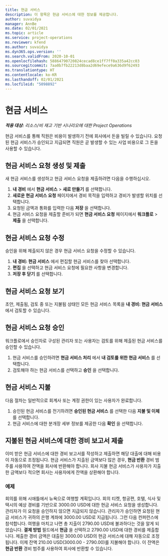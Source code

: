 ```yaml
---
title: 현금 서비스
description: 이 항목은 현금 서비스에 대한 정보를 제공합니다.
author: suvaidya
manager: AnnBe
ms.date: 02/01/2021
ms.topic: article
ms.service: project-operations
ms.reviewer: kfend
ms.author: suvaidya
ms.dyn365.ops.version: ''
ms.search.validFrom: 2020-10-01
ms.openlocfilehash: 58864790720824cecad8ce1ff7ff0a335a42cc03
ms.sourcegitcommit: 7aa0b7fb22213d8baa2d69efece9a636d9f62493
ms.translationtype: HT
ms.contentlocale: ko-KR
ms.lasthandoff: 02/01/2021
ms.locfileid: "5098892"
---
```

# <a name="cash-advance"></a>현금 서비스

_**적용 대상:** 리소스/비 재고 기반 시나리오에 대한 Project Operations_

현금 서비스를 통해 직원은 비용이 발생하기 전에 회사에서 돈을 빌릴 수 있습니다. 요청된 현금 서비스가 승인되고 지급되면 직원은 곧 발생할 수 있는 사업 비용으로 그 돈을 사용할 수 있습니다. 

## <a name="create-and-submit-a-cash-advance-request"></a>현금 서비스 요청 생성 및 제출
새 현금 서비스를 생성하고 현금 서비스 요청을 제출하려면 다음을 수행하십시오. 

1. **내 경비** 에서 **현금 서비스** > **새로 만들기** 를 선택합니다. 
2. **새로운 현금 서비스 요청** 페이지에서 경비 목적을 입력하고 경비가 발생할 위치를 선택합니다.
3. 요청된 금액과 통화를 입력한 다음 **저장** 을 선택합니다. 
4. 현금 서비스 요청을 제출할 준비가 되면 **현금 서비스 요청** 페이지에서 **워크플로** > **제출** 을 선택합니다.

## <a name="modify-a-cash-advance-request"></a>현금 서비스 요청 수정

승인을 위해 제출되지 않은 경우 현금 서비스 요청을 수정할 수 있습니다.

1. **내 경비: 현금 서비스** 에서 편집할 현금 서비스를 찾아 선택합니다.
2. **편집** 을 선택하고 현금 서비스 요청에 필요한 사항을 변경합니다. 
3. **저장 후 닫기** 를 선택합니다.


## <a name="view-cash-advance-requests"></a>현금 서비스 요청 보기
초안, 제출됨, 검토 중 또는 지불됨 상태인 모든 현금 서비스 목록을 **내 경비: 현금 서비스** 에서 검토할 수 있습니다. 

## <a name="approve-cash-advance-requests"></a>현금 서비스 요청 승인

워크플로에서 승인자로 구성된 관리자 또는 사용자는 검토를 위해 제출된 현금 서비스를 승인할 수 있습니다. 

1. 현금 서비스를 승인하려면 **현금 서비스 처리** 에서 **내 검토를 위한 현금 서비스** 를 선택합니다.
2. 검토해야 하는 현금 서비스를 선택하고 **승인** 을 선택합니다.  

## <a name="pay-cash-advances"></a>현금 서비스 지불 
다음 절차는 일반적으로 회계사 또는 계정 권한이 있는 사용자가 완료합니다.

1. 승인된 현금 서비스를 전기하려면 **승인된 현금 서비스** 를 선택한 다음 **지불 및 이체** 를 선택합니다.  
2. 현금 서비스에 대한 분개장 세부 정보를 제공한 다음 **확인** 을 선택합니다. 

## <a name="submit-an-expense-report-against-a-paid-cash-advance"></a>지불된 현금 서비스에 대한 경비 보고서 제출 

이미 받은 현금 서비스에 대한 경비 보고서를 작성하고 제출하면 해당 대출에 대해 비용이 자동으로 조정됩니다. 현금 서비스가 지출된 금액보다 많은 경우, **현금 반환** 경비 범주를 사용하여 잔액을 회사에 반환해야 합니다. 회사 지불 현금 서비스가 사용자가 지출한 금액보다 적으면 회사는 사용자에게 잔액을 상환해야 합니다. 

### <a name="example"></a>예제
회의를 위해 시애틀에서 뉴욕으로 여행할 계획입니다. 회의 티켓, 항공편, 호텔, 식사 및 택시의 예상 경비를 기반으로 3000.00 USD에 대한 현금 서비스 요청을 생성합니다. 관리자가 이 요청을 승인하지 않으면 지급되지 않습니다. 관리자가 승인하면 요청된 현금 서비스가 귀하의 은행 계좌에 3000.00 USD로 지급됩니다. 그런 다음 컨퍼런스에 참석합니다. 여행을 마치고 나면 총 지출이 2790.00 USD에 불과하다는 것을 알게 되었습니다. **결제 방법** 필드에서 **현금** 을 선택하고 2790.00 USD에 대한 경비를 제출합니다. 제출한 경비 금액은 대출된 3000.00 USD의 현금 서비스에 대해 자동으로 조정됩니다. 이제 잔액 210.00 USD(3000.00 - 2790.00)를 지불해야 합니다. 이 잔액은 **현금 반환** 경비 범주를 사용하여 회사에 반환할 수 있습니다.

